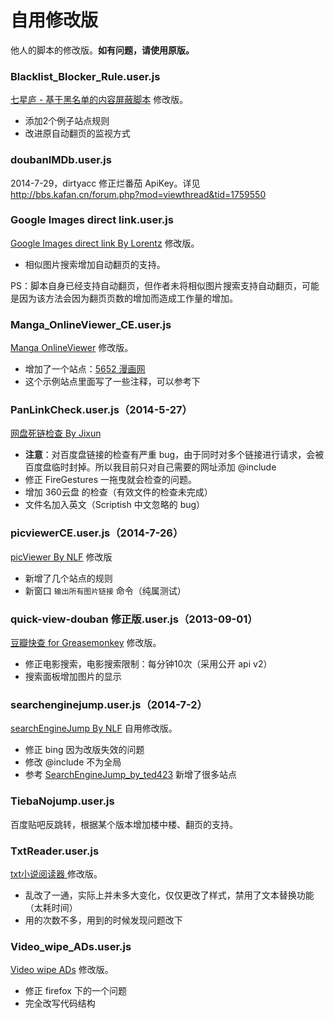 自用修改版
=========

他人的脚本的修改版。**如有问题，请使用原版。**

### Blacklist_Blocker_Rule.user.js

[七星庐 - 基于黑名单的内容屏蔽脚本](http://qixinglu.com/post/blacklist_blocker_greasemonkey_script.html) 修改版。

 - 添加2个例子站点规则
 - 改进原自动翻页的监视方式

### doubanIMDb.user.js

2014-7-29，dirtyacc 修正烂番茄 ApiKey。详见 http://bbs.kafan.cn/forum.php?mod=viewthread&tid=1759550

### Google Images direct link.user.js

[Google Images direct link By Lorentz](http://userscripts.org:8080/scripts/show/78355) 修改版。

 - 相似图片搜索增加自动翻页的支持。

PS：脚本自身已经支持自动翻页，但作者未将相似图片搜索支持自动翻页，可能是因为该方法会因为翻页页数的增加而造成工作量的增加。

### Manga_OnlineViewer_CE.user.js

[Manga OnlineViewer](https://greasyfork.org/scripts/1319-manga-onlineviewer) 修改版。

 - 增加了一个站点：[5652 漫画网](http://mh.5652.com/)
 - 这个示例站点里面写了一些注释，可以参考下

### PanLinkCheck.user.js（2014-5-27）

[网盘死链检查 By Jixun](https://greasyfork.org/scripts/1262)

 - **注意**：对百度盘链接的检查有严重 bug，由于同时对多个链接进行请求，会被百度盘临时封掉。所以我目前只对自己需要的网址添加 @include
 - 修正 FireGestures 一拖曳就会检查的问题。
 - 增加 360云盘 的检查（有效文件的检查未完成）
 - 文件名加入英文（Scriptish 中文忽略的 bug）

### picviewerCE.user.js（2014-7-26）

[picViewer By NLF](http://userscripts.org/scripts/show/105741) 修改版

 - 新增了几个站点的规则
 - 新窗口 `输出所有图片链接` 命令（纯属测试）

### quick-view-douban 修正版.user.js（2013-09-01）

[豆瓣快查 for Greasemonkey](http://userscripts.org:8080/scripts/show/129416) 修改版。

 - 修正电影搜索，电影搜索限制：每分钟10次（采用公开 api v2）
 - 搜索面板增加图片的显示

### searchenginejump.user.js（2014-7-2）

[searchEngineJump By NLF](http://userscripts.org/scripts/show/84970) 自用修改版。

 - 修正 bing 因为改版失效的问题
 - 修改 @include 不为全局
 - 参考 [SearchEngineJump_by_ted423](https://greasyfork.org/scripts/213-searchenginejump-by-ted423/) 新增了很多站点

### TiebaNojump.user.js

百度贴吧反跳转，根据某个版本增加楼中楼、翻页的支持。

### TxtReader.user.js

[txt小说阅读器 ](http://userscripts.org:8080/scripts/show/185278) 修改版。

 - 乱改了一通，实际上并未多大变化，仅仅更改了样式，禁用了文本替换功能（太耗时间）
 - 用的次数不多，用到的时候发现问题改下

### Video_wipe_ADs.user.js

[Video wipe ADs](https://greasyfork.org/scripts/358-video-wipe-ads) 修改版。

 - 修正 firefox 下的一个问题
 - 完全改写代码结构

